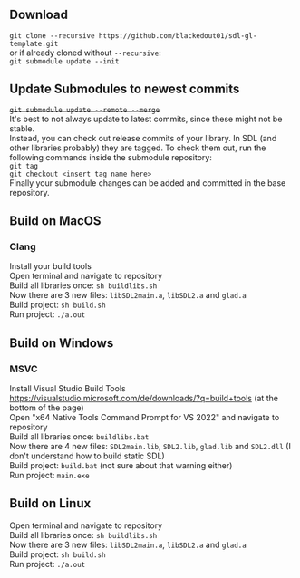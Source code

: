 ## Download
`git clone --recursive https://github.com/blackedout01/sdl-gl-template.git`
<br/>or if already cloned without `--recursive`:
<br/>`git submodule update --init`

## Update Submodules to newest commits
~~`git submodule update --remote --merge`~~
<br/>It's best to not always update to latest commits, since these might not be stable.
<br/>Instead, you can check out release commits of your library. In SDL (and other libraries probably) they are tagged. To check them out, run the following commands inside the submodule repository:
<br/>`git tag`
<br/>`git checkout <insert tag name here>`
<br/>Finally your submodule changes can be added and committed in the base repository.

## Build on MacOS
### Clang
Install your build tools
<br/>Open terminal and navigate to repository
<br/>Build all libraries once: `sh buildlibs.sh`
<br/>Now there are 3 new files: `libSDL2main.a`, `libSDL2.a` and `glad.a`
<br/>Build project: `sh build.sh`
<br/>Run project: `./a.out`

## Build on Windows
### MSVC
Install Visual Studio Build Tools https://visualstudio.microsoft.com/de/downloads/?q=build+tools (at the bottom of the page)
<br/>Open "x64 Native Tools Command Prompt for VS 2022" and navigate to repository
<br/>Build all libraries once: `buildlibs.bat`
<br/>Now there are 4 new files: `SDL2main.lib`, `SDL2.lib`, `glad.lib` and `SDL2.dll` (I don't understand how to build static SDL)
<br/>Build project: `build.bat` (not sure about that warning either)
<br/>Run project: `main.exe`

## Build on Linux
Open terminal and navigate to repository
<br/>Build all libraries once: `sh buildlibs.sh`
<br/>Now there are 3 new files: `libSDL2main.a`, `libSDL2.a` and `glad.a`
<br/>Build project: `sh build.sh`
<br/>Run project: `./a.out`
